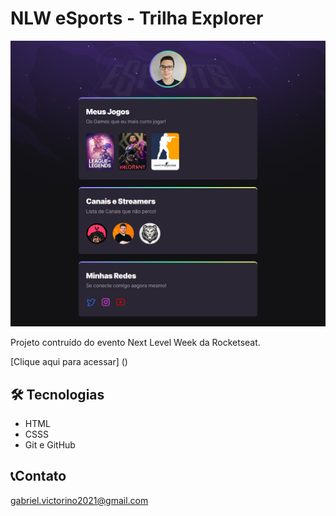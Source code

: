 # NLW eSports - Trilha Explorer

![preview](./.github/preview.png)

Projeto contruído do evento Next Level Week da Rocketseat.


[Clique aqui para acessar] ()

## 🛠 Tecnologias

- HTML
- CSSS
- Git e GitHub

## 📞Contato

gabriel.victorino2021@gmail.com